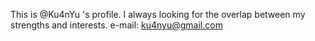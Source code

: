 This is @Ku4nYu 's profile.
I always looking for the overlap between my strengths and interests.
e-mail: ku4nyu@gmail.com
<!---
Ku4nYu/Ku4nYu is a ✨ special ✨ repository because its `README.md` (this file) appears on your GitHub profile.
You can click the Preview link to take a look at your changes.
--->

